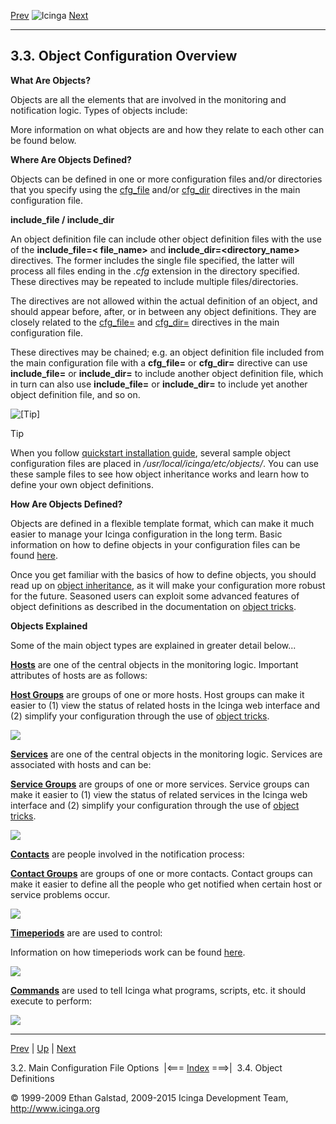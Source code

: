[Prev](configmain.md) ![Icinga](../images/logofullsize.png "Icinga") [Next](objectdefinitions.md)

* * * * *

3.3. Object Configuration Overview
----------------------------------

**What Are Objects?**

Objects are all the elements that are involved in the monitoring and
notification logic. Types of objects include:











More information on what objects are and how they relate to each other
can be found below.

**Where Are Objects Defined?**

Objects can be defined in one or more configuration files and/or
directories that you specify using the
[cfg\_file](configmain.md#configmain-cfg_file) and/or
[cfg\_dir](configmain.md#configmain-cfg_dir) directives in the main
configuration file.

**include\_file / include\_dir**

An object definition file can include other object definition files with
the use of the **include\_file=\< file\_name\>** and
**include\_dir=\<directory\_name\>** directives. The former includes the
single file specified, the latter will process all files ending in the
*.cfg* extension in the directory specified. These directives may be
repeated to include multiple files/directories.

The directives are not allowed within the actual definition of an
object, and should appear before, after, or in between any object
definitions. They are closely related to the
[cfg\_file=](configmain.md#configmain-cfg_file) and
[cfg\_dir=](configmain.md#configmain-cfg_dir) directives in the main
configuration file.

These directives may be chained; e.g. an object definition file included
from the main configuration file with a **cfg\_file=** or **cfg\_dir=**
directive can use **include\_file=** or **include\_dir=** to include
another object definition file, which in turn can also use
**include\_file=** or **include\_dir=** to include yet another object
definition file, and so on.

![[Tip]](../images/tip.png)

Tip

When you follow [quickstart installation
guide](quickstart.md "2.3. Quickstart Installation Guides"), several
sample object configuration files are placed in
*/usr/local/icinga/etc/objects/*. You can use these sample files to see
how object inheritance works and learn how to define your own object
definitions.

**How Are Objects Defined?**

Objects are defined in a flexible template format, which can make it
much easier to manage your Icinga configuration in the long term. Basic
information on how to define objects in your configuration files can be
found [here](objectdefinitions.md "3.4. Object Definitions").

Once you get familiar with the basics of how to define objects, you
should read up on [object
inheritance](objectinheritance.md "7.26. Object Inheritance"), as it
will make your configuration more robust for the future. Seasoned users
can exploit some advanced features of object definitions as described in
the documentation on [object
tricks](objecttricks.md "7.27. Time-Saving Tricks For Object Definitions").

**Objects Explained**

Some of the main object types are explained in greater detail below...

[**Hosts**](objectdefinitions.md#objectdefinitions-host) are one of
the central objects in the monitoring logic. Important attributes of
hosts are as follows:





[**Host Groups**](objectdefinitions.md#objectdefinitions-hostgroup)
are groups of one or more hosts. Host groups can make it easier to (1)
view the status of related hosts in the Icinga web interface and (2)
simplify your configuration through the use of [object
tricks](objecttricks.md "7.27. Time-Saving Tricks For Object Definitions").

![](../images/objects-hosts.png)

[**Services**](objectdefinitions.md#objectdefinitions-service) are one
of the central objects in the monitoring logic. Services are associated
with hosts and can be:




[**Service
Groups**](objectdefinitions.md#objectdefinitions-servicegroup) are
groups of one or more services. Service groups can make it easier to (1)
view the status of related services in the Icinga web interface and (2)
simplify your configuration through the use of [object
tricks](objecttricks.md "7.27. Time-Saving Tricks For Object Definitions").

![](../images/objects-services.png)

[**Contacts**](objectdefinitions.md#objectdefinitions-contact) are
people involved in the notification process:



[**Contact
Groups**](objectdefinitions.md#objectdefinitions-contactgroup) are
groups of one or more contacts. Contact groups can make it easier to
define all the people who get notified when certain host or service
problems occur.

![](../images/objects-contacts.png)

[**Timeperiods**](objectdefinitions.md#objectdefinitions-timeperiod)
are are used to control:



Information on how timeperiods work can be found
[here](timeperiods.md "5.9. Time Periods").

![](../images/objects-timeperiods.png)

[**Commands**](objectdefinitions.md#objectdefinitions-command) are
used to tell Icinga what programs, scripts, etc. it should execute to
perform:





![](../images/objects-commands.png)

* * * * *

[Prev](configmain.md) | [Up](ch03.md) | [Next](objectdefinitions.md)

3.2. Main Configuration File Options  |<=== [Index](index.md) ===>|  3.4. Object Definitions

© 1999-2009 Ethan Galstad, 2009-2015 Icinga Development Team,
http://www.icinga.org
